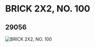 # BRICK 2X2, NO. 100
## 29056
![BRICK 2X2, NO. 100](https://lc-www-live-s.legocdn.com/media/bricks/5/2/6171859.jpg)